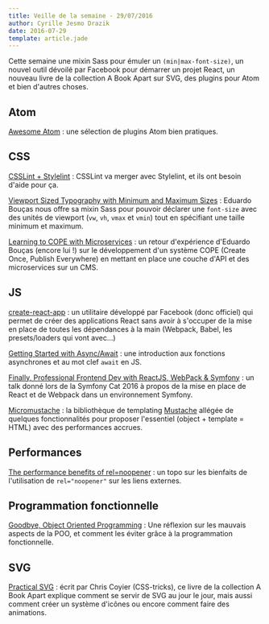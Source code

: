 ```yaml
---
title: Veille de la semaine - 29/07/2016
author: Cyrille Jesmo Drazik
date: 2016-07-29
template: article.jade
---
```


Cette semaine une mixin Sass pour émuler un `(min|max-font-size)`, un nouvel
outil dévoilé par Facebook pour démarrer un projet React, un nouveau livre de la
collection A Book Apart sur SVG, des plugins pour Atom et bien d'autres choses.

## Atom

[Awesome Atom](https://github.com/mehcode/awesome-atom) : une sélection de
plugins Atom bien pratiques.

## CSS

[CSSLint + Stylelint](https://github.com/CSSLint/csslint/issues/668) : CSSLint
va merger avec Stylelint, et ils ont besoin d'aide pour ça.

[Viewport Sized Typography with Minimum and Maximum Sizes](https://css-tricks.com/snippets/sass/viewport-sized-typography-minimum-maximum-sizes/) :
Eduardo Bouças nous offre sa mixin Sass pour pouvoir déclarer une `font-size`
avec des unités de viewport (`vw`, `vh`, `vmax` et `vmin`) tout en spécifiant
une taille minimum et maximum.

[Learning to COPE with Microservices](https://css-tricks.com/learning-cope-microservices/) :
un retour d'expérience d'Eduardo Bouças (encore lui !) sur le développement
d'un système COPE (Create Once, Publish Everywhere) en mettant en place une
couche d'API et des microservices sur un CMS.

## JS

[create-react-app](https://github.com/facebookincubator/create-react-app) :
un utilitaire développé par Facebook (donc officiel) qui permet de créer des
applications React sans avoir à s'occuper de la mise en place de toutes les
dépendances à la main (Webpack, Babel, les presets/loaders qui vont avec...)

[Getting Started with Async/Await](https://medium.com/@xjamundx/getting-started-with-async-await-b66385983875#.1r8qaxstz) :
une introduction aux fonctions asynchrones et au mot clef `await` en JS.

[Finally, Professional Frontend Dev with ReactJS, WebPack & Symfony](http://fr.slideshare.net/weaverryan/finally-professional-frontend-dev-with-reactjs-webpack-symfony-symfony-cat-2016) :
un talk donné lors de la Symfony Cat 2016 à propos de la mise en place de React
et de Webpack dans un environnement Symfony.

[Micromustache](https://github.com/userpixel/micromustache) : la bibliothèque
de templating [Mustache](https://github.com/janl/mustache.js) allégée de
quelques fonctionnalités pour proposer l'essentiel (object + template = HTML)
avec des performances accrues.

## Performances

[The performance benefits of rel=noopener](https://jakearchibald.com/2016/performance-benefits-of-rel-noopener/) :
un topo sur les bienfaits de l'utilisation de  `rel="noopener"` sur les liens
externes.

## Programmation fonctionnelle
[Goodbye, Object Oriented Programming](https://medium.com/@cscalfani/goodbye-object-oriented-programming-a59cda4c0e53#.5fne8z4l1) :
Une réflexion sur les mauvais aspects de la POO, et comment les éviter grâce à
la programmation fonctionnelle.

## SVG

[Practical SVG](https://abookapart.com/products/practical-svg) : écrit par
Chris Coyier (CSS-tricks), ce livre de la collection A Book Apart explique
comment se servir de SVG au jour le jour, mais aussi comment créer un système
d'icônes ou encore comment faire des animations.
